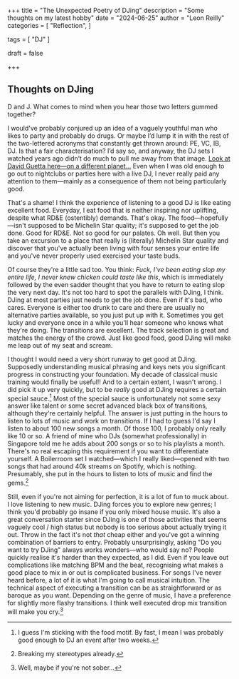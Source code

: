 +++
title = "The Unexpected Poetry of DJing"
description = "Some thoughts on my latest hobby"
date = "2024-06-25"
author = "Leon Reilly"
categories = [
    "Reflection",
]

tags = [
    "DJ"
]

draft = false

+++

## Thoughts on DJing

D and J. What comes to mind when you hear those two letters gummed together? 

I would've probably conjured up an idea of a vaguely youthful man who likes to party and probably do drugs. Or maybe I’d lump it in with the rest of the two-lettered acronyms that constantly get thrown around: PE, VC, IB, DJ. Is that a fair characterisation? I’d say so, and anyway, the DJ sets I watched years ago didn’t do much to pull me away from that image. [Look at David Guetta here—on a different planet...](https://www.youtube.com/watch?v=mMFDxuh1zQo) Even when I was old enough to go out to nightclubs or parties here with a live DJ, I never really paid any attention to them—mainly as a consequence of them not being particularly good.

That's a shame! I think the experience of listening to a good DJ is like eating excellent food. Everyday, I eat food that is neither inspiring nor uplifting, despite what RD&E (ostentibly) demands. That's okay. The food—hopefully—isn't supposed to be Michelin Star quality; it's supposed to get the job done. Good for RD&E. Not so good for our palates. Oh well. But then you take an excursion to a place that really is (literally) Michelin Star quality and discover that you've actually been living with four senses your entire life and you've never properly used exercised your taste buds.

Of course they're a little sad too. You think: *Fuck, I've been eating slop my entire life, I never knew chicken could taste like this*, which is immediately followed by the even sadder thought that you have to return to eating slop the very next day. It's not too hard to spot the parallels with DJing, I think. DJing at most parties just needs to get the job done. Even if it's bad, who cares. Everyone is either too drunk to care and there are usually no alternative parties available, so you just put up with it. Sometimes you get lucky and everyone once in a while you'll hear someone who knows what they're doing. The transitions are excellent. The track selection is great and matches the energy of the crowd. Just like good food, good DJing will make me leap out of my seat and scream.

I thought I would need a very short runway to get good at DJing. Supposedly understanding musical phrasing and keys nets you significant progress in constructing your foundation. My decade of classical music training would finally be useful!! And to a certain extent, I wasn't wrong. I did pick it up very quickly, but to be *really* good at DJing requires a certain special sauce.[^1] Most of the special sauce is unfortunately not some sexy answer like talent or some secret advanced black box of transitions, although they're certainly helpful. The answer is just putting in the hours to listen to lots of music and work on transitions. If I had to guess I'd say I listen to about 100 new songs a month. Of those 100, I probably only really like 10 or so. A friend of mine who DJs (somewhat professionally) in Singapore told me he adds about 200 songs or so to his playlists a month. There's no real escaping this requirement if you want to differentiate yourself. A Boilerroom set I watched—which I really liked—opened with two songs that had around 40k streams on Spotify, which is nothing. Presumably, she put in the hours to listen to lots of music and find the gems.[^2]

Still, even if you're not aiming for perfection, it is a lot of fun to muck about. I love listening to new music. DJing forces you to explore new genres; I think you'd probably go insane if you only mixed house music. It's also a great conversation starter since DJing is one of those activities that seems vaguely cool / high status but nobody is too serious about actually trying it out. Throw in the fact it's not *that* cheap either and you've got a winning combination of barriers to entry. Probably unsurprisingly, asking "Do you want to try DJing" always works wonders—who would say no? People quickly realise it's harder than they expected, as I did. Even if you leave out complications like matching BPM and the beat, recognising what makes a good place to mix in or out is complicated business. For songs I've never heard before, a lot of it is what I'm going to call musical intuition. The technical aspect of executing a transition can be as straightforward or as baroque as you want. Depending on the genre of music, I have a preference for slightly more flashy transitions. I think well executed drop mix transition will make you cry.[^3]


[^1]: I guess I'm sticking with the food motif. By fast, I mean I was probably good enough to DJ an event after two weeks.
[^2]: Breaking my stereotypes already.
[^3]: Well, maybe if you're not sober...
